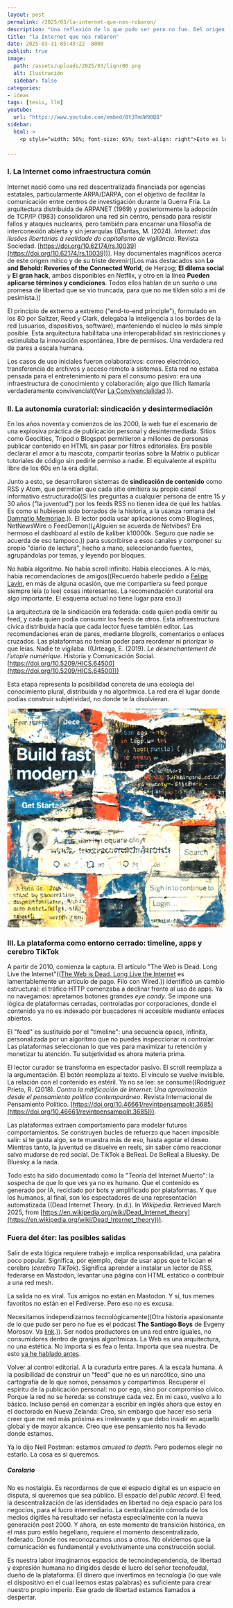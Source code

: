 ```yaml
---
layout: post
permalink: /2025/03/la-internet-que-nos-robaron/
description: "Una reflexión de lo que pudo ser pero no fue. Del origen abierto, colaborativo y desintermediado y del presente secuestrado e idiotizante. Pero todavía hay esperanza."
title: "la Internet que nos robaron"
date: 2025-03-31 05:43:22 -0000
publish: true
image:
  path: /assets/uploads/2025/03/liqnr00.png
  alt: Ilustración 
  sidebar: false
categories:
- ideas
tags: [tesis, llm]
youtube:
  url: "https://www.youtube.com/embed/Bt3TmUW90B8" 
sidebar:
  html: >
    <p style="width: 50%; font-size: 65%; text-align: right">Esto es lo que solía ser el futuro el año 2004. Documental acerca del futuro de Internet por <a href="https://www.robinsloan.com?utm_source=Robin_Sloan_sent_me">Robin Sloan</a> y <a href="http://twitter.com/mthomps?utm_source=Robin_Sloan_sent_me">Matt Thompson</a>, con música de <a href="https://twitter.com/minuskelvin?utm_source=Robin_Sloan_sent_me">Aaron McLeran</a>.</p>
  
---
```


### I. La Internet como infraestructura común

Internet nació como una red descentralizada financiada por agencias estatales, particularmente ARPA/DARPA, con el objetivo de facilitar la comunicación entre centros de investigación durante la Guerra Fría. La arquitectura distribuida de ARPANET (1969) y posteriormente la adopción de TCP/IP (1983) consolidaron una red sin centro, pensada para resistir fallos y ataques nucleares, pero también para encarnar una filosofía de interconexión abierta y sin jerarquías ((Dantas, M. (2024). *Internet: das ilusões libertárias à realidade do capitalismo de vigilância*. Revista Sociedad. [https://doi.org/10.62174/rs.10039](https://doi.org/10.62174/rs.10039))). Hay documentales magníficos acerca de este origen mítico y de su triste devenir((Los más destacados son **Lo and Behold: Reveries of the Connected World**, de Herzog; **El dilema social** y **El gran hack**, ambos disponibles en Netflix, y otro en la línea **Pueden aplicarse términos y condiciones**. Todos ellos hablan de un sueño o una promesa de libertad que se vio truncada, para que no me tilden sólo a mi de pesimista.))

El principio de extremo a extremo ("end-to-end principle"), formulado en los 80 por Saltzer, Reed y Clark, delegaba la inteligencia a los bordes de la red (usuarios, dispositivos, software), manteniendo el núcleo lo más simple posible. Esta arquitectura habilitaba una interoperabilidad sin restricciones y estimulaba la innovación espontánea, libre de permisos. Una verdadera red de pares a escala humana.

Los casos de uso iniciales fueron colaborativos: correo electrónico, transferencia de archivos y acceso remoto a sistemas. Esta red no estaba pensada para el entretenimiento ni para el consumo pasivo: era una infraestructura de conocimiento y colaboración; algo que Illich llamaría verdaderamente convivencial((Ver [La Convivencialidad](https://www.ivanillich.org.mx/convivencial.pdf).)).

### II. La autonomía curatorial: sindicación y desintermediación

En los años noventa y comienzos de los 2000, la web fue el escenario de una explosiva práctica de publicación personal y desintermediada. Sitios como Geocities, Tripod o Blogspot permitieron a millones de personas publicar contenido en HTML sin pasar por filtros editoriales. Era posible declarar el amor a tu mascota, compartir teorías sobre la Matrix o publicar tutoriales de código sin pedirle permiso a nadie. El equivalente al espíritu libre de los 60s en la era digital.

Junto a esto, se desarrollaron sistemas de **sindicación de contenido** como RSS y Atom, que permitían que cada sitio emitiera su propio canal informativo estructurado((Si les preguntas a cualquier persona de entre 15 y 30 años ("la juventud") por los feeds RSS no tienen idea de qué les hablas. Es como si hubiesen sido borrados de la historia, a la usanza romana del [Damnatio Memoriae](https://es.wikipedia.org/wiki/Damnatio_memoriae).)). El lector podía usar aplicaciones como Bloglines, NetNewsWire o FeedDemon((¿Alguien se acuerda de Netvibes? Era hermoso el dashboard al estilo de kaliber k10000k. Seguro que nadie se acuerda de eso tampoco.)) para suscribirse a esos canales y componer su propio "diario de lectura", hecho a mano, seleccionando fuentes, agrupándolas por temas, y leyendo por bloques.

No había algoritmo. No había scroll infinito. Había elecciones. A lo más, había recomendaciones de amigos((Recuerdo haberle pedido a [Felipe Lavín](https://felipe.lavin.blog/), en más de alguna ocasión, que me compartiera su feed porque siempre leía (o lee) cosas interesantes. La recomendación curatorial era algo importante. El esquema actual no tiene lugar para eso.))

La arquitectura de la sindicación era federada: cada quien podía emitir su feed, y cada quien podía consumir los feeds de otros. Esta infraestructura cívica distribuida hacía que cada lector fuese también editor. Las recomendaciones eran de pares, mediante blogrolls, comentarios o enlaces cruzados. Las plataformas no tenían poder para reordenar ni priorizar lo que leías. Nadie te vigilaba. ((Urteaga, E. (2019). *Le désenchantement de l’utopie numérique*. Historia y Comunicación Social. [https://doi.org/10.5209/HICS.64500](https://doi.org/10.5209/HICS.64500)))

Esta etapa representa la posibilidad concreta de una ecología del conocimiento plural, distribuida y no algorítmica. La red era el lugar donde podías construir subjetividad, no donde te la disolvieran.

![Internet robada](/assets/uploads/2025/03/liqnr02.png)

### III. La plataforma como entorno cerrado: timeline, apps y cerebro TikTok

A partir de 2010, comienza la captura. El artículo "The Web is Dead. Long Live the Internet"(([The Web is Dead. Long Live the Internet](https://www.wired.com/2010/08/ff-webrip/) es lamentablemente un artículo de pago. Filo con Wired.)) identificó un cambio estructural: el tráfico HTTP comenzaba a declinar frente al uso de apps. Ya no navegamos: apretamos botones grandes *eye candy*. Se impone una lógica de plataformas cerradas, controladas por corporaciones, donde el contenido ya no es indexado por buscadores ni accesible mediante enlaces abiertos.

El "feed" es sustituido por el "timeline": una secuencia opaca, infinita, personalizada por un algoritmo que no puedes inspeccionar ni controlar. Las plataformas seleccionan lo que ves para maximizar tu retención y monetizar tu atención. Tu subjetividad es ahora materia prima. 

El lector curador se transforma en espectador pasivo. El scroll reemplaza a la argumentación. El botón reemplaza al texto. El vínculo se vuelve invisible. La relación con el contenido es estéril. Ya no se lee: se consume((Rodríguez Prieto, R. (2018). *Contra la mitificación de Internet: Una aproximación desde el pensamiento político contemporáneo*. Revista Internacional de Pensamiento Político. [https://doi.org/10.46661/revintpensampolit.3685](https://doi.org/10.46661/revintpensampolit.3685))).

Las plataformas extraen comportamiento para modelar futuros comportamientos. Se construyen bucles de refuerzo que hacen imposible salir: si te gusta algo, se te muestra más de eso, hasta agotar el deseo. Mientras tanto, la juventud se disuelve en reels, sin saber cómo reaccionar salvo mudarse de red social. De TikTok a BeReal. De BeReal a Bluesky. De Bluesky a la nada. 

Todo esto ha sido documentado como la "Teoría del Internet Muerto": la sospecha de que lo que ves ya no es humano. Que el contenido es generado por IA, reciclado por bots y amplificado por plataformas. Y que los humanos, al final, son los espectadores de una representación automatizada ((Dead Internet Theory. (n.d.). In *Wikipedia*. Retrieved March 2025, from [https://en.wikipedia.org/wiki/Dead_Internet_theory](https://en.wikipedia.org/wiki/Dead_Internet_theory))).

### Fuera del éter: las posibles salidas

Salir de esta lógica requiere trabajo e implica responsabilidad, una palabra poco popular. Significa, por ejemplo, dejar de usar apps que te licúan el cerebro (*cerebro TikTok*). Significa aprender a instalar un lector de RSS, federarse en Mastodon, levantar una página con HTML estático o contribuir a una red mesh.

La salida no es viral. Tus amigos no están en Mastodon. Y sí, tus memes favoritos no están en el Fediverse. Pero eso no es excusa.

Necesitamos independizarnos tecnológicamente((Otra historia apasionante de lo que pudo ser pero no fue es el podcast **The Santiago Boys** de Evgeny Morosov. Va [link](https://choramedia.com/podcast/the-santiago-boys/).)). Ser nodos productores en una red entre iguales, no consumidores dentro de granjas algorítmicas. La Web es una arquitectura, no una estética. No importa si es fea o lenta. Importa que sea nuestra. De esto [ya he hablado antes](/2010/10/internet-como-bien-publico/).

Volver al control editorial. A la curaduría entre pares. A la escala humana. A la posibilidad de construir un "feed" que no es un narcótico, sino una cartografía de lo que somos, pensamos y compartimos. Recuperar el espíritu de la publicación personal: no por ego, sino por compromiso cívico. Porque la red no se hereda: se construye cada vez. En mi caso, vuelvo a lo básico. Incluso pensé en comenzar a escribir en inglés ahora que estoy en el doctorado en Nueva Zelanda: Creo, sin embargo que hacer eso sería creer que me red más próxima es irrelevante y que debo insidir en aquello global y de mayor alcance. Creo que ese pensamiento nos ha llevado donde estamos.

Ya lo dijo Neil Postman: estamos *amused to death*. Pero podemos elegir no estarlo. La cosa es si queremos.

##### Corolario
No es nostalgia. Es recordarnos de que el espacio digital es un espacio en disputa, si queremos que sea público. El espacio del *public record*. El feed, la descentralización de las identidades en libertad no deja espacio para los negocios, para el lucro intermediario. La centralización cómoda de los medios digitles ha resultado ser nefasta especialmente con la nueva generación post 2000. Y ahora, en este momento de transición histórica, en el más puro estilo hegeliano, requiere el momento descentralizado, federado. Donde nos reconozcamos unos a otros. No olvidemos que la comunicación es fundamental y evolutivamente una construcción social. 

Es nuestra labor imaginarnos espacios de tecnoindependencia, de libertad y expresión humana no dirigidos desde el lucro del señor tecnofeudal, dueño de la plataforma. El dinero que invertimos en tecnología (lo que vale el dispositivo en el cual leemos estas palabras) es suficiente para crear nuestro propio imperio. Ese grado de libertad estamos llamados a despertar.